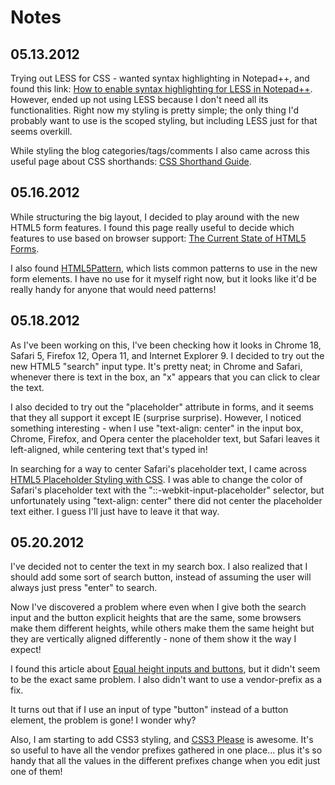 Notes
=====

05.13.2012
----------

Trying out LESS for CSS - wanted syntax highlighting in Notepad++, and found
this link: [How to enable syntax highlighting for LESS in 
Notepad++](http://thingsilearned2day.wordpress.com/2011/07/07/how-to-enable-syntax-highlighting-for-less-in-notepad/
"How to enable syntax highlighting for LESS in Notepad++"). However, ended up not
using LESS because I don't need all its functionalities.  Right now my styling 
is pretty simple; the only thing I'd probably want to use is the scoped styling,
but including LESS just for that seems overkill.

While styling the blog categories/tags/comments I also came across this
useful page about CSS shorthands: [CSS Shorthand 
Guide](http://www.dustindiaz.com/css-shorthand/ "CSS Shorthand Guide").

05.16.2012
----------

While structuring the big layout, I decided to play around with the new HTML5
form features.  I found this page really useful to decide which features to use
based on browser support: [The Current State of HTML5 
Forms](http://wufoo.com/html5/ "The Current State of HTML5 Forms").

I also found [HTML5Pattern](http://html5pattern.com/ "HTML5Pattern"), which 
lists common patterns to use in the new form elements.  I have no use for it 
myself right now, but it looks like it'd be really handy for anyone that would 
need patterns!

05.18.2012
----------

As I've been working on this, I've been checking how it looks in Chrome 18,
Safari 5, Firefox 12, Opera 11, and Internet Explorer 9.  I decided to try out
the new HTML5 "search" input type.  It's pretty neat; in Chrome and Safari,
whenever there is text in the box, an "x" appears that you can click to clear
the text.

I also decided to try out the "placeholder" attribute in forms, and it seems 
that they all support it except IE (surprise surprise).  However, I noticed 
something interesting - when I use "text-align: center" in the input box, 
Chrome, Firefox, and Opera center the placeholder text, but Safari leaves it 
left-aligned, while centering text that's typed in!

In searching for a way to center Safari's placeholder text, I came across [HTML5
Placeholder Styling with CSS](http://davidwalsh.name/html5-placeholder-css 
"HTML5 Placeholder Styling with CSS").  I was able to change the color of 
Safari's placeholder text with the "::-webkit-input-placeholder" selector, but 
unfortunately using "text-align: center" there did not center the placeholder 
text either.  I guess I'll just have to leave it that way.

05.20.2012
----------

I've decided not to center the text in my search box.  I also realized that I
should add some sort of search button, instead of assuming the user will always
just press "enter" to search.

Now I've discovered a problem where even when I give both the search input and
the button explicit heights that are the same, some browsers make them different
heights, while others make them the same height but they are vertically
aligned differently - none of them show it the way I expect!

I found this article about [Equal height inputs and 
buttons](http://christophzillgens.com/en/articles/equal-height-input-and-button-elements-in-firefox-and-safari
"Equal height inputs and buttons"), but it didn't seem to be the exact same
problem.  I also didn't want to use a vendor-prefix as a fix.

It turns out that if I use an input of type "button" instead of a button 
element, the problem is gone!  I wonder why?

Also, I am starting to add CSS3 styling, and [CSS3 Please](http://css3please.com/
"CSS3 Please") is awesome.  It's so useful to have all the vendor prefixes
gathered in one place... plus it's so handy that all the values in the different
prefixes change when you edit just one of them!